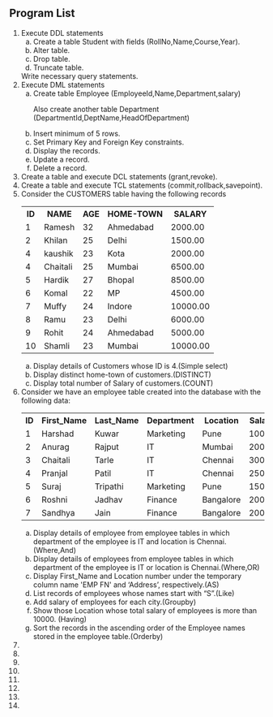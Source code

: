 ## Program List

<ol type='1'>
<li>
Execute DDL statements
<ol type='a'>
<li>Create a table Student with fields (RollNo,Name,Course,Year).</li>
<li>Alter table.</li>
<li>Drop table.</li>
<li>Truncate table.</li>
</ol>
Write necessary
query statements.
</li>
<li>
Execute DML statements
<ol type='a'>
<li>Create table 
Employee (EmployeeId,Name,Department,salary) 

Also create another table 
Department (DepartmentId,DeptName,HeadOfDepartment)
<li>Insert minimum of 5 rows.</li>
<li>Set Primary Key and Foreign Key constraints.</li>
<li>Display the records.</li>
<li>Update a record.</li>
<li>Delete a record.</li>
</ol>
</li>
<li>Create a table and execute DCL statements (grant,revoke).</li>
<li>Create a table and execute TCL statements (commit,rollback,savepoint).</li>
<li>
Consider the CUSTOMERS table having the following records
<table>
<tr>
<th>ID</th>
<th>NAME</th>
<th>AGE</th>
<th>HOME-TOWN</th>
<th>SALARY</th>
</tr>
<tr>
<td>1</td>
<td>Ramesh</td>
<td>32</td>
<td>Ahmedabad</td>
<td>2000.00</td>
</tr>
<tr>
<td>2</td>
<td>Khilan</td>
<td>25</td>
<td>Delhi</td>
<td>1500.00</td>
</tr>
<tr>
<td>4</td>
<td>kaushik</td>
<td>23</td>
<td>Kota</td>
<td>2000.00</td>
</tr>
<tr>
<td>4</td>
<td>Chaitali</td>
<td>25</td>
<td>Mumbai</td>
<td>6500.00</td>
</tr>
<tr>
<td>5</td>
<td>Hardik</td>
<td>27</td>
<td>Bhopal</td>
<td>8500.00</td>
</tr>
<tr>
<td>6</td>
<td>Komal</td>
<td>22</td>
<td>MP</td>
<td>4500.00</td>
</tr>
<tr>
<td>7</td>
<td>Muffy</td>
<td>24</td>
<td>Indore</td>
<td>10000.00</td>
</tr>
<tr>
<td>8</td>
<td>Ramu</td>
<td>23</td>
<td>Delhi</td>
<td>6000.00</td>
</tr>
<tr>
<td>9</td>
<td>Rohit</td>
<td>24</td>
<td>Ahmedabad</td>
<td>5000.00</td>
</tr>
<tr>
<td>10</td>
<td>Shamli</td>
<td>23</td>
<td>Mumbai</td>
<td>10000.00</td>
</tr>
</table>
<ol type='a'>
<li>Display details of Customers whose ID is 4.(Simple select)</li>
<li>Display distinct home-town of customers.(DISTINCT)</li>
<li>Display total number of Salary of customers.(COUNT)</li>
</ol>
</li>
<li>
Consider we have an employee table created into the database with the following data:
<table>
<tr>
<th>ID</th>
<th>First_Name</th>
<th>Last_Name</th>
<th>Department</th>
<th>Location</th>
<th>Salary</th>
</tr>
<tr>
<td>1</td>
<td>Harshad</td>
<td>Kuwar</td>
<td>Marketing</td>
<td>Pune</td>
<td>10000</td>
</tr>
<tr>
<td>2</td>
<td>Anurag</td>
<td>Rajput</td>
<td>IT</td>
<td>Mumbai</td>
<td>20000</td>
</tr>
<tr>
<td>3</td>
<td>Chaitali</td>
<td>Tarle</td>
<td>IT</td>
<td>Chennai</td>
<td>30000</td>
</tr>
<tr>
<td>4</td>
<td>Pranjal</td>
<td>Patil</td>
<td>IT</td>
<td>Chennai</td>
<td>25000</td>
</tr>
<tr>
<td>5</td>
<td>Suraj</td>
<td>Tripathi</td>
<td>Marketing</td>
<td>Pune</td>
<td>15000</td>
</tr>
<tr>
<td>6</td>
<td>Roshni</td>
<td>Jadhav</td>
<td>Finance</td>
<td>Bangalore</td>
<td>20000</td>
</tr>
<tr>
<td>7</td>
<td>Sandhya</td>
<td>Jain</td>
<td>Finance</td>
<td>Bangalore</td>
<td>20000</td>
</tr>
</table>
<ol type='a'>
<li>Display details of employee from employee tables in which department of the employee is IT and location is Chennai.(Where,And)</li>
<li>Display details of employees from employee tables in which department of the employee is IT or location is Chennai.(Where,OR)</li>
<li>Display First_Name and Location number under the temporary column name &#39;EMP FN&#39; and ‘Address’, respectively.(AS)</li>
<li>List records of employees whose names start with “S”.(Like)</li>
<li>Add salary of employees for each city.(Groupby)</li>
<li>Show those Location whose total salary of employees is more than 10000. (Having)</li>
<li>Sort the records in the ascending order of the Employee names stored in the employee table.(Orderby)</li>
</ol>
</li>
<li></li>
<li></li>
<li></li>
<li></li>
<li></li>
<li></li>
<li></li>
<li></li>
</ol>